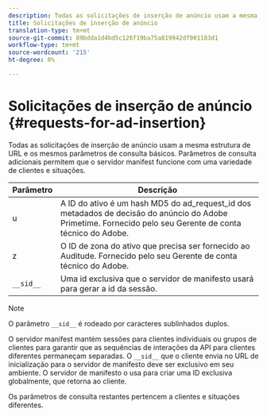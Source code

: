 ```yaml
---
description: Todas as solicitações de inserção de anúncio usam a mesma estrutura de URL e os mesmos parâmetros de consulta básicos. Parâmetros de consulta adicionais permitem que o servidor manifest funcione com uma variedade de clientes e situações.
title: Solicitações de inserção de anúncio
translation-type: tm+mt
source-git-commit: 89bdda1d4bd5c126f19ba75a819942df901183d1
workflow-type: tm+mt
source-wordcount: '215'
ht-degree: 0%

---
```



# Solicitações de inserção de anúncio {#requests-for-ad-insertion}

Todas as solicitações de inserção de anúncio usam a mesma estrutura de URL e os mesmos parâmetros de consulta básicos. Parâmetros de consulta adicionais permitem que o servidor manifest funcione com uma variedade de clientes e situações.

| Parâmetro | Descrição |
|--- |--- |
| u | A ID do ativo é um hash MD5 do ad_request_id dos metadados de decisão do anúncio do Adobe Primetime. Fornecido pelo seu Gerente de conta técnico do Adobe. |
| z | O ID de zona do ativo que precisa ser fornecido ao Auditude. Fornecido pelo seu Gerente de conta técnico do Adobe. |
| `__sid__` | Uma id exclusiva que o servidor de manifesto usará para gerar a id da sessão. |

>[!NOTE]
>
>O parâmetro `__sid__` é rodeado por caracteres sublinhados duplos.

O servidor manifest mantém sessões para clientes individuais ou grupos de clientes para garantir que as sequências de interações da API para clientes diferentes permaneçam separadas. O `__sid__` que o cliente envia no URL de inicialização para o servidor de manifesto deve ser exclusivo em seu ambiente. O servidor de manifesto o usa para criar uma ID exclusiva globalmente, que retorna ao cliente.

Os parâmetros de consulta restantes pertencem a clientes e situações diferentes.